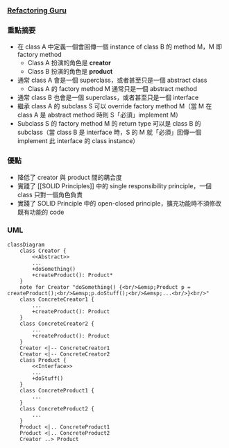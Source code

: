 ### [Refactoring Guru](https://refactoring.guru/design-patterns/factory-method)

### 重點摘要

- 在 class A 中定義一個會回傳一個 instance of class B 的 method M，M 即 factory method
    - Class A 扮演的角色是 **creator**
    - Class B 扮演的角色是 **product**
- 通常 class A 會是一個 superclass，或者甚至只是一個 abstract class
    - Class A 的 factory method M 通常只是一個 abstract method
- 通常 class B 也會是一個 superclass，或者甚至只是一個 interface
- 繼承 class A 的 subclass S 可以 override factory method M（當 M 在 class A 是 abstract method 時則 S「必須」implement M）
- Subclass S 的 factory method M 的 return type 可以是 class B 的 subclass（當 class B 是 interface 時，S 的 M 就「必須」回傳一個 implement 此 interface 的 class instance）

### 優點

- 降低了 creator 與 product 間的耦合度
- 實踐了 [[SOLID Principles]] 中的 single responsibility principle，一個 class 只對一個角色負責
- 實踐了 SOLID Principle 中的 open-closed principle，擴充功能時不須修改既有功能的 code

### UML

```mermaid
classDiagram
    class Creator {
        <<Abstract>>
        ...
        +doSomething()
        +createProduct(): Product*
    }
    note for Creator "doSomething() {<br/>&emsp;Product p = createProduct();<br/>&emsp;p.doStuff();<br/>&emsp;...<br/>}<br/>"
    class ConcreteCreator1 {
        ...
        +createProduct(): Product
    }
    class ConcreteCreator2 {
        ...
        +createProduct(): Product
    }
    Creator <|-- ConcreteCreator1
    Creator <|-- ConcreteCreator2
    class Product {
        <<Interface>>
        ...
        +doStuff()
    }
    class ConcreteProduct1 {
        ...
    }
    class ConcreteProduct2 {
        ...
    }
    Product <|.. ConcreteProduct1
    Product <|.. ConcreteProduct2
    Creator ..> Product
```
